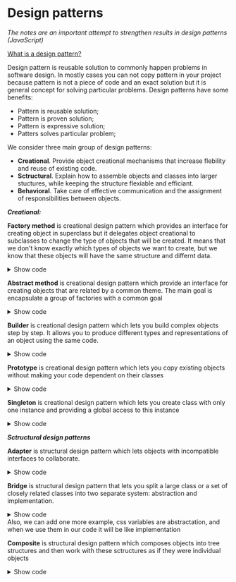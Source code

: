 
# Design patterns
*The notes are an important attempt to strengthen results in design patterns (JavaScript)*

[What is a design pattern?](#Design%20pattern%20is%20reisable%20solution%20to%20commonly%20occuring%20problems%20in%20sowftawe%20problems.)

Design pattern is reusable solution to commonly happen problems in software design. In mostly cases you can not copy pattern in your project because pattern is not a piece of code and an exact solution but it is general concept for solving particular problems. Design patterns have some benefits:

 - Pattern is reusable solution;
 - Pattern is proven solution;
 - Pattern is expressive solution;
 - Patters solves particular problem;
 
 We consider three main group of design patterns:

- **Creational**. Provide object creational mechanisms that increase flebility and reuse of existing code.
- **Sctructural**. Explain how to assemble objects and classes into larger stuctures, while keeping the structure flexiable and efficiant.
- **Behavioral**. Take care of effective communication and the assignment of responsibilities between objects.

***Creational:***

**Factory method** is creational design pattern which provides an interface for creating object in superclass but it delegates object creational to subclasses to change the type of objects that will be created. It means that we don't know exactly which types of objects we want to create, but we know that these objects will have the same structure and differnt data.

<details><summary>Show code</summary>
<p>

```
index.js
class AbstractProduct {
  constructor({ model, price, owner }) {
    this.model = model;
    this.price = price;
    this.owner = owner;
  }
}

class Creator {
  create(props) {
    switch (props.type) {
      case "Auto":
        return new Auto(props);
        break;
      case "Motorcycle":
        return new Motorcycle(props);
        break;
      default:
        throw "Parameter is not a product!";
    }
  }
}

const factory = new Creator(); // superclass

class Auto extends AbstractProduct {}
class Motorcycle extends AbstractProduct {}

const X5 = factory.create({
  // subclasse
  type: "Auto",
  model: "X5",
  price: "50000",
  owner: "Mike"
});
const CX500 = factory.create({
  // subclasse
  type: "Motorcycle",
  model: "Honda CX 500",
  price: "20000",
  owner: "Bred"
});

```

</p>
</details>

**Abstract method** is creational design pattern which provide an interface for creating objects that are related by a common theme. The main goal is encapsulate a group of factories with a common goal

<details><summary>Show code</summary>
<p>

```
class AbstractProduct {
  constructor({ brand, price, owner, type }) {
    this.brand = brand;
    this.price = price;
    this.owner = owner;
    this.type = type;
  }
}

class ProductModernFactory {
  create(props) {
    switch (props.type) {
      case "Auto":
        return new Auto({ ...props, type: "modern" });
        break;
      case "Motorcycle":
        return new Motorcycle({ ...props, type: "modern" });
        break;
      default:
        throw "Parameter is not a product!";
    }
  }
}

class ProductRetroFactory {
  create(props) {
    switch (props.type) {
      case "Auto":
        return new Auto({ ...props, type: "retro" });
        break;
      case "Motorcycle":
        return new Motorcycle({ ...props, type: "retro" });
        break;
      default:
        throw "Parameter is not a product!";
    }
  }
}

const productModernFactory = new ProductModernFactory();
const productRetroFactory = new ProductRetroFactory();
class Auto extends AbstractProduct {}
class Motorcycle extends AbstractProduct {}

function AbstractFactory(props) {
  switch (props.kind) {
    case "modern":
      return productModernFactory.create(props);
      break;
    case "retro":
      return productRetroFactory.create(props);
      break;
    default:
      throw "Parameter is not a factory!";
  }
}

const myAuto = AbstractFactory({
  kind: "modern",
  type: "Auto",
  brand: "BMW",
  price: "10000",
  owner: "Stepan"
});

console.log(myAuto);

```

</p>
</details>

**Builder** is creational design pattern which lets you build  complex objects step by step. It allows you to produce different types and representations of an object using the same code.

<details><summary>Show code</summary>
<p>
 
```
class House {
  constructor() {
    this.foundation = true;
  }
}

class HouseBuilder {
  constructor() {
    this.house = new House();
  }

  addDoors(doors) {
    this.house.doors = doors;
    return this;
  }

  addWalls(walls) {
    this.house.walls = walls;
    return this;
  }

  addWindows(windows) {
    this.house.windows = windows;
    return this;
  }

  addRoof(roof) {
    this.house.roof = roof;
    return this;
  }

  build() {
    return this.house;
  }
}

const myHome = new HouseBuilder()
  .addDoors(true)
  .addWalls(true)
  .addRoof(true)
  .build();
console.log(myHome);
```

</p>
</details>

**Prototype** is creational design pattern which lets you copy existing objects without making your code dependent on their classes

<details><summary>Show code</summary>
<p>
 
```
class Car {
  constructor(model, price) {
    this.model = model;
    this.price = price;
  }

  clone() {
    return new Car(this.model, this.price);
  }
}

const prototypeCar = new Car("BMW X5", 50000);

const car1 = prototypeCar.clone();
const car2 = prototypeCar.clone();
const car3 = prototypeCar.clone();

OR

const car = {
  model: 'BMW',
  price: 50000
};

const car1 = Object.create(car);
const car2 = Object.create(car);
car2.price = 99999;
```

</p>
</details>

**Singleton** is creational design pattern which lets you create class with only one instance and providing a global access to this instance

<details><summary>Show code</summary>
<p>

```
class Singleton {
  constructor(name) {
    if (Singleton.instance) {
      return Singleton.instance;
    }
    Singleton.instance = this;
    this.name = name;
    return Singleton.instance;
  }

  getName() {
    return this.name;
  }
}

const singleton = new Singleton("example");
const singletonSecondary = new Singleton("another example");
console.log(singleton.getName()); // example
console.log(singletonSecondary.getName()); // example
```

 </p>
</details>

***Sctructural design patterns***

**Adapter** is structural design pattern which lets objects with incompatible interfaces to collaborate. 

<details><summary>Show code</summary>
<p>
 
```
const myApi = {
  getCars: () => ["BMW", "AUDI", "TESLA"]
};

const anotherApi = {
  getCars: () => "HAMMER,HONDA"
};

const responseAdapter = data => data.split(",");

class Cars {
  constructor() {
    this._data = [];
  }

  get data() {
    return this._data;
  }

  set data(newCars) {
    this._data = [...this._data, ...newCars];
  }
}

const cars = new Cars();

cars.data = myApi.getCars();
cars.data = responseAdapter(anotherApi.getCars());

console.log(cars.data);
```

 </p>
</details>

**Bridge** is structural design pattern that lets you split a large class or a set of closely related classes into two separate system: abstraction and implementation.

<details><summary>Show code</summary>
<p>
 
 ```
 class Computer { // abstraction
  constructor(brand) {
    this.brand = brand;
  }
}

class Brand {
  constructor(type) {
    this.type = type;
  }

  getName() {
    return this.type;
  }
}

class Asus extends Brand {
  constructor() {
    super("Asus");
  }
}

class Laptop extends Computer { // implementation
  constructor(brand) {
    super(brand);
  }

  greeting() {
    return `Laptop - ${this.brand.getName()}`;
  }
}

const myLaptop = new Laptop(new Asus());
console.log(myLaptop.greeting());

EXAMPLE #2
class About {
  constructor(theme) {
    this.theme = theme;
  }

  getContent() {
    return `This is About page in ${this.theme.getColor()} theme`;
  }
}

class DarkTheme {
  getColor() {
    return "Dark";
  }
}

const aboutPage = new About(new DarkTheme());
console.log(aboutPage.getContent());

 ```
 
  </p>
</details>
Also, we can add one more example, css variables are abstractation, and when we use them in our code it will be like implementation


**Composite** is structural design pattern which composes objects into tree structures and then work with these sctructures as if they were individual objects


<details><summary>Show code</summary>
<p>
 
 ```
 class Sprint {
  addTask(task) {
    this.task = task;
  }
}

class Composite extends Sprint {
  constructor() {
    super();
    this.tasks = [];
  }

  add(task) {
    this.tasks.push(task);
  }

  getInfo() {
    return this.tasks.map(i => i.task);
  }
}

class CreatePage extends Composite {
  constructor() {
    super();
    this.addTask("create page");
  }
}

class TestPage extends Composite {
  constructor() {
    super();
    this.addTask("need to test the created page");
  }
}

const sprint = new Composite();
sprint.add(new CreatePage());
sprint.add(new TestPage());
console.log(sprint.getInfo());

 ```
 
  </p>
</details>
